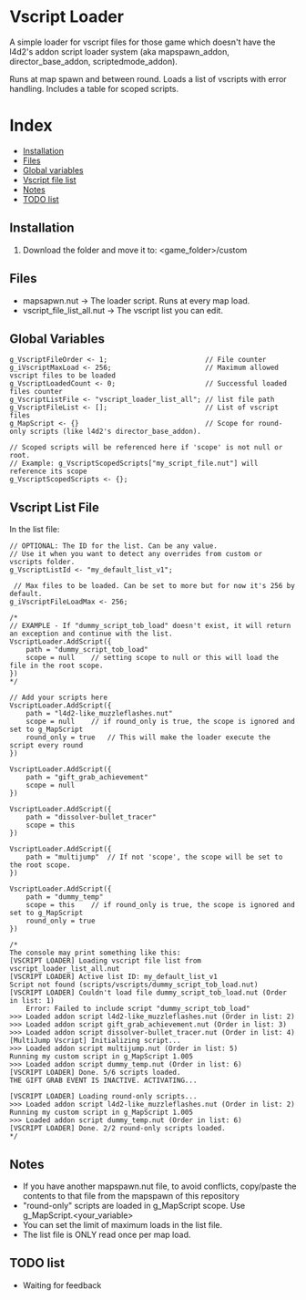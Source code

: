 # Vscript Loader
A simple loader for vscript files for those game which doesn't have the l4d2's addon script loader system (aka mapspawn_addon, director_base_addon, scriptedmode_addon).

Runs at map spawn and between round. Loads a list of vscripts with error handling. Includes a table for scoped scripts.

# Index
- [Installation](#installation)
- [Files](#files)
- [Global variables](#global-variables)
- [Vscript file list](#vscript-list-file)
- [Notes](#notes)
- [TODO list](#todo-list)

## Installation
1. Download the folder and move it to: <game_folder>/custom

## Files
- mapsapwn.nut -> The loader script. Runs at every map load.
- vscript_file_list_all.nut -> The vscript list you can edit.

## Global Variables
```squirrel
g_VscriptFileOrder <- 1;                        // File counter
g_iVscriptMaxLoad <- 256;                       // Maximum allowed vscript files to be loaded
g_VscriptLoadedCount <- 0;                      // Successful loaded files counter
g_VscriptListFile <- "vscript_loader_list_all"; // list file path
g_VscriptFileList <- [];                        // List of vscript files
g_MapScript <- {}                               // Scope for round-only scripts (like l4d2's director_base_addon).

// Scoped scripts will be referenced here if 'scope' is not null or root.
// Example: g_VscriptScopedScripts["my_script_file.nut"] will reference its scope
g_VscriptScopedScripts <- {};
```

## Vscript List File
In the list file:
```squirrel
// OPTIONAL: The ID for the list. Can be any value. 
// Use it when you want to detect any overrides from custom or vscripts folder.
g_VscriptListId <- "my_default_list_v1";

 // Max files to be loaded. Can be set to more but for now it's 256 by default. 
g_iVscriptFileLoadMax <- 256; 

/*
// EXAMPLE - If "dummy_script_tob_load" doesn't exist, it will return an exception and continue with the list.
VscriptLoader.AddScript({
    path = "dummy_script_tob_load" 
    scope = null    // setting scope to null or this will load the file in the root scope.
})
*/

// Add your scripts here
VscriptLoader.AddScript({
    path = "l4d2-like_muzzleflashes.nut"
    scope = null    // if round_only is true, the scope is ignored and set to g_MapScript
    round_only = true	// This will make the loader execute the script every round
})

VscriptLoader.AddScript({
    path = "gift_grab_achievement"
    scope = null
})

VscriptLoader.AddScript({
    path = "dissolver-bullet_tracer"
    scope = this
})

VscriptLoader.AddScript({
    path = "multijump"	// If not 'scope', the scope will be set to the root scope.
})

VscriptLoader.AddScript({
    path = "dummy_temp"
    scope = this    // if round_only is true, the scope is ignored and set to g_MapScript
    round_only = true
})

/*
The console may print something like this:
[VSCRIPT LOADER] Loading vscript file list from vscript_loader_list_all.nut
[VSCRIPT LOADER] Active list ID: my_default_list_v1
Script not found (scripts/vscripts/dummy_script_tob_load.nut) 
[VSCRIPT LOADER] Couldn't load file dummy_script_tob_load.nut (Order in list: 1)
	Error: Failed to include script "dummy_script_tob_load"
>>> Loaded addon script l4d2-like_muzzleflashes.nut (Order in list: 2)
>>> Loaded addon script gift_grab_achievement.nut (Order in list: 3)
>>> Loaded addon script dissolver-bullet_tracer.nut (Order in list: 4)
[MultiJump Vscript] Initializing script...
>>> Loaded addon script multijump.nut (Order in list: 5)
Running my custom script in g_MapScript 1.005
>>> Loaded addon script dummy_temp.nut (Order in list: 6)
[VSCRIPT LOADER] Done. 5/6 scripts loaded.
THE GIFT GRAB EVENT IS INACTIVE. ACTIVATING...

[VSCRIPT LOADER] Loading round-only scripts...
>>> Loaded addon script l4d2-like_muzzleflashes.nut (Order in list: 2)
Running my custom script in g_MapScript 1.005
>>> Loaded addon script dummy_temp.nut (Order in list: 6)
[VSCRIPT LOADER] Done. 2/2 round-only scripts loaded.
*/
```

## Notes
- If you have another mapspawn.nut file, to avoid conflicts, copy/paste the contents to that file from the mapspawn of this repository
- "round-only" scripts are loaded in g_MapScript scope. Use g_MapScript.<your_variable>
- You can set the limit of maximum loads in the list file.
- The list file is ONLY read once per map load.

## TODO list
- Waiting for feedback
